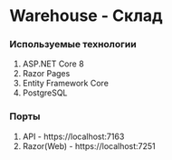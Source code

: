 # Warehouse - Склад
### Используемые технологии
1. ASP.NET Core 8
2. Razor Pages
3. Entity Framework Core
4. PostgreSQL
### Порты
1. API - https://localhost:7163
2. Razor(Web) - https://localhost:7251

